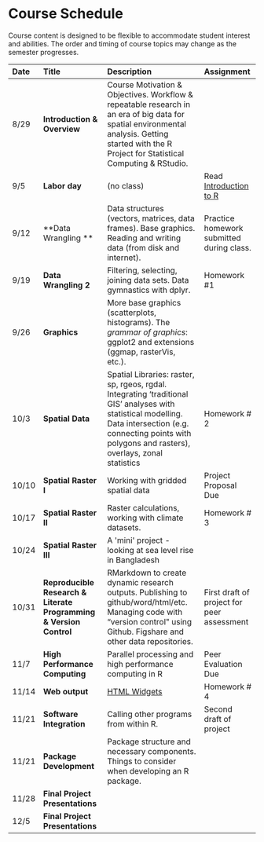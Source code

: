# Course Schedule

Course content is designed to be flexible to accommodate student interest and abilities.  The order and timing of course topics may change as the semester progresses.  

| Date    |  Title   | Description |  Assignment |
|:--|:--|:----------------------------------------|:------------|
| 8/29    | **Introduction & Overview** | Course Motivation & Objectives. Workflow & repeatable research in an era of big data for spatial environmental analysis. Getting started with the R Project for Statistical Computing & RStudio.|   |
| 9/5 | **Labor day** | (no class)   | Read [Introduction to R](https://cran.r-project.org/doc/contrib/Torfs+Brauer-Short-R-Intro.pdf) |
| 9/12 | **Data Wrangling ** | Data structures (vectors, matrices, data frames). Base graphics. Reading and writing data (from disk and internet). |  Practice homework submitted during class. |
| 9/19 | **Data Wrangling 2** | Filtering, selecting, joining data sets. Data gymnastics with dplyr. |  Homework #1  |
| 9/26 | **Graphics** | More base graphics (scatterplots, histograms).  The _grammar of graphics_: ggplot2 and extensions (ggmap, rasterVis, etc.). |  |
| 10/3 | **Spatial Data** | Spatial Libraries: raster, sp, rgeos, rgdal. Integrating ‘traditional GIS’ analyses with statistical modelling.  Data intersection (e.g. connecting points with polygons and rasters), overlays, zonal statistics | Homework # 2 |
| 10/10 | **Spatial Raster I** | Working with gridded spatial data | Project Proposal Due |
| 10/17 | **Spatial Raster II** | Raster calculations, working with climate datasets.  | Homework # 3    |
| 10/24 | **Spatial Raster III** | A 'mini' project - looking at sea level rise in Bangladesh | |
| 10/31 | **Reproducible Research & Literate Programming & Version Control** | RMarkdown to create dynamic research outputs.  Publishing to github/word/html/etc. Managing code with “version control" using Github. Figshare and other data repositories. | First draft of project for peer assessment  |
| 11/7 | **High Performance Computing** | Parallel processing and high performance computing in R  |  Peer Evaluation Due  |
| 11/14 | **Web output** | [HTML Widgets](http://www.htmlwidgets.org) | Homework # 4 |
| 11/21 | **Software Integration** | Calling other programs from within R. | Second draft of project |
| 11/21 |  **Package Development** |  Package structure and necessary components.  Things to consider when developing an R package. |  |
| 11/28 | **Final Project Presentations** | | |
| 12/5  | **Final Project Presentations** | | |
